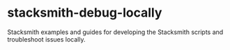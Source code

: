 # stacksmith-debug-locally
Stacksmith examples and guides for developing the Stacksmith scripts and troubleshoot issues locally.
